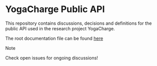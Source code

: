 # YogaCharge Public API

This repository contains discussions, decisions and definitions for the public API used in the research project YogaCharge.

The root documentation file can be found [here](doc/index.md)

> [!NOTE] 
> Check open issues for ongoing discussions!
